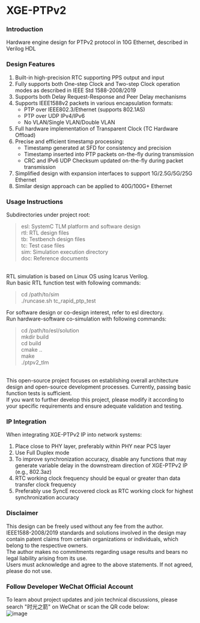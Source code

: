 # XGE-PTPv2

### Introduction
Hardware engine design for PTPv2 protocol in 10G Ethernet, described in Verilog HDL<br>

### Design Features

1. Built-in high-precision RTC supporting PPS output and input
2. Fully supports both One-step Clock and Two-step Clock operation modes as described in IEEE Std 1588-2008/2019
3. Supports both Delay Request-Response and Peer Delay mechanisms
4. Supports IEEE1588v2 packets in various encapsulation formats:
   - PTP over IEEE802.3/Ethernet (supports 802.1AS)
   - PTP over UDP IPv4/IPv6
   - No VLAN/Single VLAN/Double VLAN
5. Full hardware implementation of Transparent Clock (TC Hardware Offload)
6. Precise and efficient timestamp processing:
   - Timestamp generated at SFD for consistency and precision
   - Timestamp inserted into PTP packets on-the-fly during transmission
   - CRC and IPv6 UDP Checksum updated on-the-fly during packet transmission
7. Simplified design with expansion interfaces to support 1G/2.5G/5G/25G Ethernet
8. Similar design approach can be applied to 40G/100G+ Ethernet

### Usage Instructions

Subdirectories under project root:<br>
<blockquote>
esl: SystemC TLM platform and software design<br>
rtl: RTL design files<br>
tb: Testbench design files<br>
tc: Test case files<br>
sim: Simulation execution directory<br>
doc: Reference documents<br>
</blockquote>
<br>
RTL simulation is based on Linux OS using Icarus Verilog.<br>
Run basic RTL function test with following commands:<br>
<blockquote>
cd /path/to/sim<br>
./runcase.sh tc_rapid_ptp_test<br>
</blockquote>

For software design or co-design interest, refer to esl directory.<br>
Run hardware-software co-simulation with following commands:<br>
<blockquote>
cd /path/to/esl/solution <br>
mkdir build <br>
cd build <br>
cmake .. <br>
make <br>
./ptpv2_tlm <br>
</blockquote>
<br>
This open-source project focuses on establishing overall architecture design and open-source development processes. Currently, passing basic function tests is sufficient.<br>
If you want to further develop this project, please modify it according to your specific requirements and ensure adequate validation and testing.<br>

### IP Integration
When integrating XGE-PTPv2 IP into network systems:<br>
1. Place close to PHY layer, preferably within PHY near PCS layer
2. Use Full Duplex mode
3. To improve synchronization accuracy, disable any functions that may generate variable delay in the downstream direction of XGE-PTPv2 IP (e.g., 802.3az)
4. RTC working clock frequency should be equal or greater than data transfer clock frequency
5. Preferably use SyncE recovered clock as RTC working clock for highest synchronization accuracy

### Disclaimer
This design can be freely used without any fee from the author.<br>
IEEE1588-2008/2019 standards and solutions involved in the design may contain patent claims from certain organizations or individuals, which belong to the respective owners.<br>
The author makes no commitments regarding usage results and bears no legal liability arising from its use.<br>
Users must acknowledge and agree to the above statements. If not agreed, please do not use.<br>

### Follow Developer WeChat Official Account
To learn about project updates and join technical discussions, please search "时光之箭" on WeChat or scan the QR code below:<br>
![image](https://open.weixin.qq.com/qr/code?username=Arrow-of-Time-zd "时光之箭")